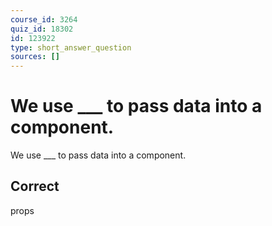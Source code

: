 ```yaml
---
course_id: 3264
quiz_id: 18302
id: 123922
type: short_answer_question
sources: []
---
```


# We use ___ to pass data into a component.

We use \_\_\_ to pass data into a component.

## Correct

props
